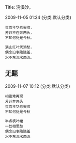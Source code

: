 Title: 浣溪沙。

2009-11-05 01:24 (分类:默认分类)

 ```
豆蔻年华老天收， 
芳菲不在奔两头， 
不知何处是今秋。 
 
满山红叶凭添愁， 
偶念旧事隐隐羞， 
水不东流水西流。 
```
 
## 无题

2009-11-07 10:12 (分类:默认分类)

```
相逢难再现
芳菲奔两头
豆蔻年华老天收
不知何处是今秋

半点枫叶裙
一处相思愁
偶念旧事隐隐羞
水不东流水西流
```
